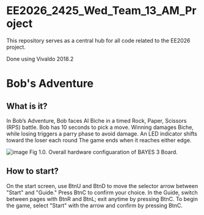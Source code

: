 # EE2026_2425_Wed_Team_13_AM_Project

This repository serves as a central hub for all code related to the EE2026 project.

Done using Vivaldo 2018.2

# Bob's Adventure

## What is it?
In Bob’s Adventure, Bob faces AI Biche in a timed Rock, Paper, Scissors (RPS) battle. Bob has 10 seconds to pick a move. 
Winning damages Biche, while losing triggers a parry phase to avoid damage. An LED indicator shifts toward the loser each round
The game ends when it reaches either edge.

![image](https://github.com/user-attachments/assets/8fc8567f-d4e3-4686-867e-e395dfd36320)
Fig 1.0. Overall hardware configuaration of BAYES 3 Board. 


## How to start?
On the start screen, use BtnU and BtnD to move the selector arrow between "Start" and "Guide." Press BtnC to confirm your choice.
In the Guide, switch between pages with BtnR and BtnL; exit anytime by pressing BtnC.
To begin the game, select "Start" with the arrow and confirm by pressing BtnC.


